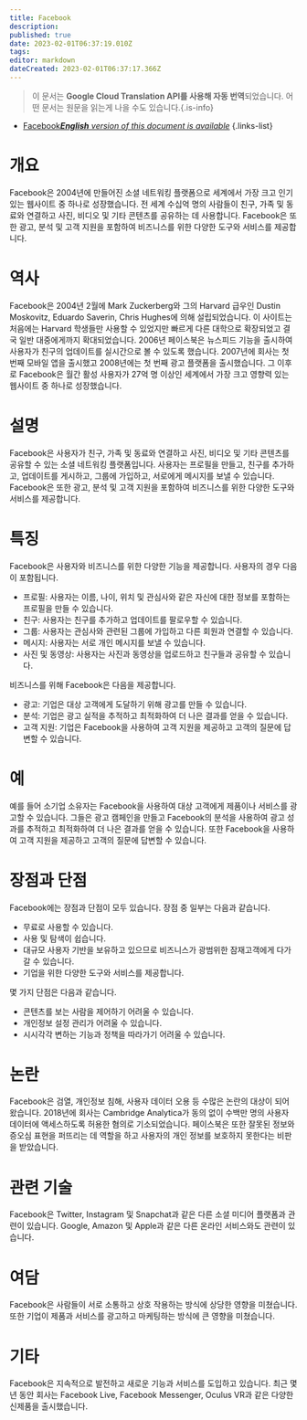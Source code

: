 ```yaml
---
title: Facebook
description: 
published: true
date: 2023-02-01T06:37:19.010Z
tags: 
editor: markdown
dateCreated: 2023-02-01T06:37:17.366Z
---
```


> 이 문서는 **Google Cloud Translation API를 사용해 자동 번역**되었습니다.
어떤 문서는 원문을 읽는게 나을 수도 있습니다.{.is-info}

- [Facebook***English** version of this document is available*](/en/Knowledge-base/Dictionary/facebook)
{.links-list}


# 개요
Facebook은 2004년에 만들어진 소셜 네트워킹 플랫폼으로 세계에서 가장 크고 인기 있는 웹사이트 중 하나로 성장했습니다. 전 세계 수십억 명의 사람들이 친구, 가족 및 동료와 연결하고 사진, 비디오 및 기타 콘텐츠를 공유하는 데 사용합니다. Facebook은 또한 광고, 분석 및 고객 지원을 포함하여 비즈니스를 위한 다양한 도구와 서비스를 제공합니다.

# 역사
Facebook은 2004년 2월에 Mark Zuckerberg와 그의 Harvard 급우인 Dustin Moskovitz, Eduardo Saverin, Chris Hughes에 의해 설립되었습니다. 이 사이트는 처음에는 Harvard 학생들만 사용할 수 있었지만 빠르게 다른 대학으로 확장되었고 결국 일반 대중에게까지 확대되었습니다. 2006년 페이스북은 뉴스피드 기능을 출시하여 사용자가 친구의 업데이트를 실시간으로 볼 수 있도록 했습니다. 2007년에 회사는 첫 번째 모바일 앱을 출시했고 2008년에는 첫 번째 광고 플랫폼을 출시했습니다. 그 이후로 Facebook은 월간 활성 사용자가 27억 명 이상인 세계에서 가장 크고 영향력 있는 웹사이트 중 하나로 성장했습니다.

# 설명
Facebook은 사용자가 친구, 가족 및 동료와 연결하고 사진, 비디오 및 기타 콘텐츠를 공유할 수 있는 소셜 네트워킹 플랫폼입니다. 사용자는 프로필을 만들고, 친구를 추가하고, 업데이트를 게시하고, 그룹에 가입하고, 서로에게 메시지를 보낼 수 있습니다. Facebook은 또한 광고, 분석 및 고객 지원을 포함하여 비즈니스를 위한 다양한 도구와 서비스를 제공합니다.

# 특징
Facebook은 사용자와 비즈니스를 위한 다양한 기능을 제공합니다. 사용자의 경우 다음이 포함됩니다.

* 프로필: 사용자는 이름, 나이, 위치 및 관심사와 같은 자신에 대한 정보를 포함하는 프로필을 만들 수 있습니다.
* 친구: 사용자는 친구를 추가하고 업데이트를 팔로우할 수 있습니다.
* 그룹: 사용자는 관심사와 관련된 그룹에 가입하고 다른 회원과 연결할 수 있습니다.
* 메시지: 사용자는 서로 개인 메시지를 보낼 수 있습니다.
* 사진 및 동영상: 사용자는 사진과 동영상을 업로드하고 친구들과 공유할 수 있습니다.

비즈니스를 위해 Facebook은 다음을 제공합니다.

* 광고: 기업은 대상 고객에게 도달하기 위해 광고를 만들 수 있습니다.
* 분석: 기업은 광고 실적을 추적하고 최적화하여 더 나은 결과를 얻을 수 있습니다.
* 고객 지원: 기업은 Facebook을 사용하여 고객 지원을 제공하고 고객의 질문에 답변할 수 있습니다.

# 예
예를 들어 소기업 소유자는 Facebook을 사용하여 대상 고객에게 제품이나 서비스를 광고할 수 있습니다. 그들은 광고 캠페인을 만들고 Facebook의 분석을 사용하여 광고 성과를 추적하고 최적화하여 더 나은 결과를 얻을 수 있습니다. 또한 Facebook을 사용하여 고객 지원을 제공하고 고객의 질문에 답변할 수 있습니다.

# 장점과 단점
Facebook에는 장점과 단점이 모두 있습니다. 장점 중 일부는 다음과 같습니다.

* 무료로 사용할 수 있습니다.
* 사용 및 탐색이 쉽습니다.
* 대규모 사용자 기반을 보유하고 있으므로 비즈니스가 광범위한 잠재고객에게 다가갈 수 있습니다.
* 기업을 위한 다양한 도구와 서비스를 제공합니다.

몇 가지 단점은 다음과 같습니다.

* 콘텐츠를 보는 사람을 제어하기 어려울 수 있습니다.
* 개인정보 설정 관리가 어려울 수 있습니다.
* 시시각각 변하는 기능과 정책을 따라가기 어려울 수 있습니다.

# 논란
Facebook은 검열, 개인정보 침해, 사용자 데이터 오용 등 수많은 논란의 대상이 되어 왔습니다. 2018년에 회사는 Cambridge Analytica가 동의 없이 수백만 명의 사용자 데이터에 액세스하도록 허용한 혐의로 기소되었습니다. 페이스북은 또한 잘못된 정보와 증오심 표현을 퍼뜨리는 데 역할을 하고 사용자의 개인 정보를 보호하지 못한다는 비판을 받았습니다.

# 관련 기술
Facebook은 Twitter, Instagram 및 Snapchat과 같은 다른 소셜 미디어 플랫폼과 관련이 있습니다. Google, Amazon 및 Apple과 같은 다른 온라인 서비스와도 관련이 있습니다.

# 여담
Facebook은 사람들이 서로 소통하고 상호 작용하는 방식에 상당한 영향을 미쳤습니다. 또한 기업이 제품과 서비스를 광고하고 마케팅하는 방식에 큰 영향을 미쳤습니다.

# 기타
Facebook은 지속적으로 발전하고 새로운 기능과 서비스를 도입하고 있습니다. 최근 몇 년 동안 회사는 Facebook Live, Facebook Messenger, Oculus VR과 같은 다양한 신제품을 출시했습니다.